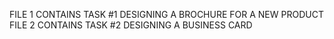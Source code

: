 FILE 1 CONTAINS TASK #1 DESIGNING A BROCHURE FOR A NEW PRODUCT
FILE 2 CONTAINS TASK #2 DESIGNING A BUSINESS CARD

